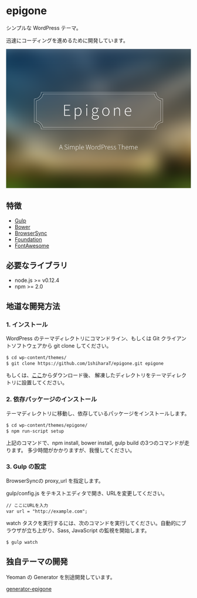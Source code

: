 epigone
===
シンプルな WordPress テーマ。

迅速にコーディングを進めるために開発しています。

![](https://raw.githubusercontent.com/1shiharaT/epigone/master/screenshot.png)

## 特徴

* [Gulp](http://gulpjs.com/)
* [Bower](http://bower.io/)
* [BrowserSync](http://www.browsersync.io/)
* [Foundation](http://foundation.zurb.com/)
* [FontAwesome](http://font-awesome/)

## 必要なライブラリ

* node.js >= v0.12.4
* npm >= 2.0

## 地道な開発方法

### 1. インストール

WordPress のテーマディレクトリにコマンドライン、もしくは Git クライアントソフトウェアから git clone
してください。

    $ cd wp-content/themes/
	$ git clone https://github.com/1shiharaT/epigone.git epigone

もしくは、[ここ](https://github.com/1shiharaT/epigone/archive/master.zip)からダウンロード後、
解凍したディレクトリをテーマディレクトリに設置してください。

### 2. 依存パッケージのインストール

テーマディレクトリに移動し、依存しているパッケージをインストールします。

    $ cd wp-content/themes/epigone/
	$ npm run-script setup

上記のコマンドで、npm install, bower install, gulp build の3つのコマンドが走ります。
多少時間がかかりますが、我慢してください。

### 3. Gulp の設定

BrowserSyncの proxy_url を指定します。

gulp/config.js をテキストエディタで開き、URLを変更してください。

    // ここにURLを入力
    var url = "http://example.com";

watch タスクを実行するには、次のコマンドを実行してください。自動的にブラウザが立ち上がり、Sass, JavaScript の監視を開始します。

	$ gulp watch

## 独自テーマの開発

Yeoman の Generator を別途開発しています。

[generator-epigone](https://github.com/1shiharaT/generator-epigone)




